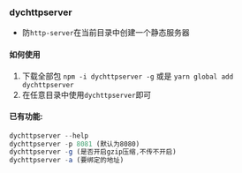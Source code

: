 ### dychttpserver
- 防`http-server`在当前目录中创建一个静态服务器
  
#### 如何使用
1. 下载全部包 `npm -i dychttpserver -g` 或是 `yarn global add dychttpserver`
2. 在任意目录中使用`dychttpserver`即可


#### 已有功能:
```javascript
dychttpserver --help
dychttpserver -p 8081 (默认为8080)
dychttpserver -g (是否开启gzip压缩,不传不开启)
dychttpserver -a (要绑定的地址)
```